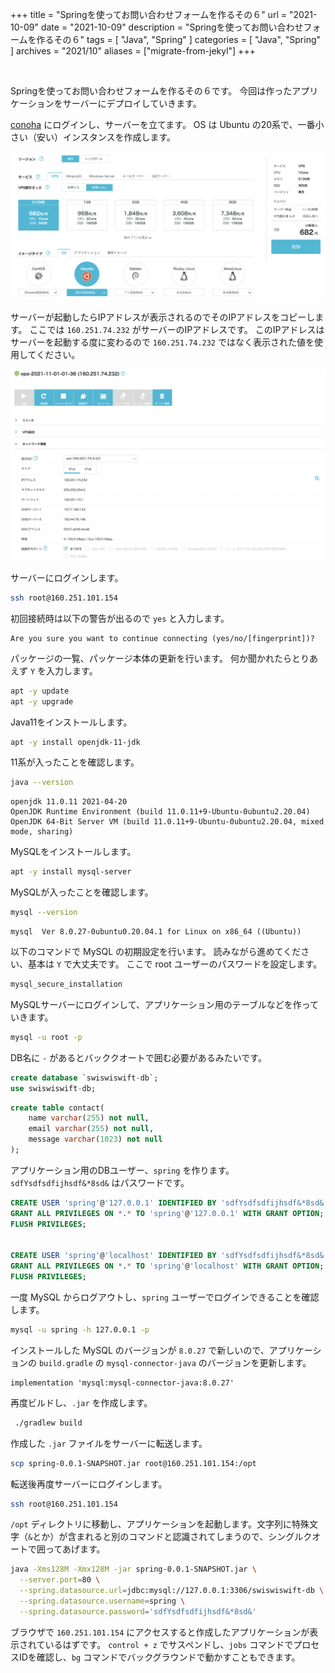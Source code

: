 +++
title =  "Springを使ってお問い合わせフォームを作るその６"
url = "2021-10-09"
date = "2021-10-09"
description = "Springを使ってお問い合わせフォームを作るその６"
tags = [
  "Java",
  "Spring"
]
categories = [
  "Java",
  "Spring"
]
archives = "2021/10"
aliases = ["migrate-from-jekyl"]
+++

<br>

Springを使ってお問い合わせフォームを作るその６です。
今回は作ったアプリケーションをサーバーにデプロイしていきます。

[conoha](https://www.conoha.jp/) にログインし、サーバーを立てます。
OS は Ubuntu の20系で、一番小さい（安い）インスタンスを作成します。

![Create](1.png)

サーバーが起動したらIPアドレスが表示されるのでそのIPアドレスをコピーします。
ここでは `160.251.74.232` がサーバーのIPアドレスです。
このIPアドレスはサーバーを起動する度に変わるので `160.251.74.232` ではなく表示された値を使用してください。

![Console](2.png)

サーバーにログインします。

```bash
ssh root@160.251.101.154
```

初回接続時は以下の警告が出るので `yes` と入力します。

```
Are you sure you want to continue connecting (yes/no/[fingerprint])? 
```

パッケージの一覧、パッケージ本体の更新を行います。
何か聞かれたらとりあえず `Y` を入力します。

```bash
apt -y update
apt -y upgrade
```

Java11をインストールします。

```bash
apt -y install openjdk-11-jdk
```

11系が入ったことを確認します。

```bash
java --version
```

```
openjdk 11.0.11 2021-04-20
OpenJDK Runtime Environment (build 11.0.11+9-Ubuntu-0ubuntu2.20.04)
OpenJDK 64-Bit Server VM (build 11.0.11+9-Ubuntu-0ubuntu2.20.04, mixed mode, sharing)
```

MySQLをインストールします。

```bash
apt -y install mysql-server
```

MySQLが入ったことを確認します。

```bash
mysql --version
```

```
mysql  Ver 8.0.27-0ubuntu0.20.04.1 for Linux on x86_64 ((Ubuntu))
```

以下のコマンドで MySQL の初期設定を行います。
読みながら進めてください、基本は `Y` で大丈夫です。
ここで root ユーザーのパスワードを設定します。

```bash
mysql_secure_installation
```

MySQLサーバーにログインして、アプリケーション用のテーブルなどを作っていきます。

```bash
mysql -u root -p
```

DB名に `-` があるとバッククオートで囲む必要があるみたいです。

```sql
create database `swiswiswift-db`;
use swiswiswift-db;
```

```sql
create table contact(
    name varchar(255) not null,
    email varchar(255) not null,
    message varchar(1023) not null
);
```

アプリケーション用のDBユーザー、`spring` を作ります。
`sdfYsdfsdfijhsdf&*8sd&` はパスワードです。

```sql
CREATE USER 'spring'@'127.0.0.1' IDENTIFIED BY 'sdfYsdfsdfijhsdf&*8sd&';
GRANT ALL PRIVILEGES ON *.* TO 'spring'@'127.0.0.1' WITH GRANT OPTION;
FLUSH PRIVILEGES;


CREATE USER 'spring'@'localhost' IDENTIFIED BY 'sdfYsdfsdfijhsdf&*8sd&';
GRANT ALL PRIVILEGES ON *.* TO 'spring'@'localhost' WITH GRANT OPTION;
FLUSH PRIVILEGES;
```

一度 MySQL からログアウトし、`spring` ユーザーでログインできることを確認します。

```bash
mysql -u spring -h 127.0.0.1 -p
```

インストールした MySQL のバージョンが `8.0.27` で新しいので、アプリケーションの `build.gradle` の `mysql-connector-java` のバージョンを更新します。

```
implementation 'mysql:mysql-connector-java:8.0.27'
```

再度ビルドし、`.jar` を作成します。

```bash
 ./gradlew build 
```

作成した `.jar` ファイルをサーバーに転送します。

```Bash
scp spring-0.0.1-SNAPSHOT.jar root@160.251.101.154:/opt
```

転送後再度サーバーにログインします。

```bash
ssh root@160.251.101.154
```

`/opt` ディレクトリに移動し、アプリケーションを起動します。文字列に特殊文字（`&`とか）が含まれると別のコマンドと認識されてしまうので、シングルクオートで囲ってあげます。

```bash
java -Xms128M -Xmx128M -jar spring-0.0.1-SNAPSHOT.jar \
  --server.port=80 \
  --spring.datasource.url=jdbc:mysql://127.0.0.1:3306/swiswiswift-db \
  --spring.datasource.username=spring \
  --spring.datasource.password='sdfYsdfsdfijhsdf&*8sd&'
```

ブラウザで `160.251.101.154` にアクセスすると作成したアプリケーションが表示されているはずです。
`control + z` でサスペンドし、`jobs` コマンドでプロセスIDを確認し、`bg` コマンドでバックグラウンドで動かすこともできます。
